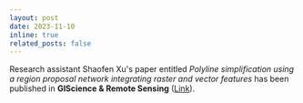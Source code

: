 ```yaml
---
layout: post
date: 2023-11-10
inline: true
related_posts: false
---
```


Research assistant Shaofen Xu's paper entitled *Polyline simplification using a region proposal network integrating raster and vector features* has been published in **GIScience & Remote Sensing** ([Link](https://www.tandfonline.com/doi/full/10.1080/15481603.2023.2275427)).
